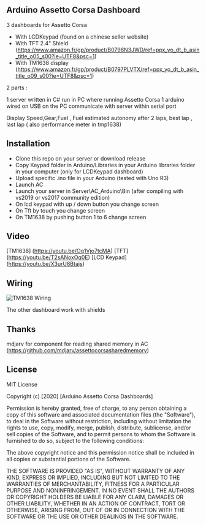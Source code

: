  

## Arduino Assetto Corsa Dashboard

  3 dashboards for Assetto Corsa

  - With LCDKeypad (found on a chinese seller website)
  - With TFT 2.4" Shield (https://www.amazon.fr/gp/product/B0798N3JWD/ref=ppx_yo_dt_b_asin_title_o05_s00?ie=UTF8&psc=1)
  - With TM1638 display (https://www.amazon.fr/gp/product/B0797PLVTX/ref=ppx_yo_dt_b_asin_title_o09_s00?ie=UTF8&psc=1)

  2 parts :

  1 server written in C# run in PC where running Assetto Corsa
  1 arduino wired on USB on the PC communicate with server within serial port 

  Display Speed,Gear,Fuel , Fuel estimated autonomy after 2 laps, best lap , last lap ( also performance meter in tmp1638)

## Installation

- Clone this repo on your server or download release
- Copy Keypad folder in Arduino/Libraries in your Arduino libraries folder in your computer (only for LCDKeypad dashboard)
- Upload specific .ino file in your Arduino (tested with Uno R3)
- Launch AC
- Launch your server in Server\AC_Arduino\Bin (after compiling with vs2019 or vs2017 community edition)
- On lcd keypad with up / down button you change screen
- On Tft by touch you change screen
- On TM1638 by pushing button 1 to 6 change screen
 
## Video

[TM1638] (https://youtu.be/Oq1Vjo7tcMA)
[TFT] (https://youtu.be/T2sANoxOq0E)
[LCD Keypad] (https://youtu.be/X3urU8Btajs)

## Wiring

![TM1638 Wiring](https://www.kletellier.ovh/dashboard/tm1638_bb.png) 

The other dashboard work with shields

## Thanks

mdjarv for component for reading shared memory in AC (https://github.com/mdjarv/assettocorsasharedmemory)
 
## License

MIT License

Copyright (c) [2020] [Arduino Assetto Corsa Dashboards]

Permission is hereby granted, free of charge, to any person obtaining a copy
of this software and associated documentation files (the "Software"), to deal
in the Software without restriction, including without limitation the rights
to use, copy, modify, merge, publish, distribute, sublicense, and/or sell
copies of the Software, and to permit persons to whom the Software is
furnished to do so, subject to the following conditions:

The above copyright notice and this permission notice shall be included in all
copies or substantial portions of the Software.

THE SOFTWARE IS PROVIDED "AS IS", WITHOUT WARRANTY OF ANY KIND, EXPRESS OR
IMPLIED, INCLUDING BUT NOT LIMITED TO THE WARRANTIES OF MERCHANTABILITY,
FITNESS FOR A PARTICULAR PURPOSE AND NONINFRINGEMENT. IN NO EVENT SHALL THE
AUTHORS OR COPYRIGHT HOLDERS BE LIABLE FOR ANY CLAIM, DAMAGES OR OTHER
LIABILITY, WHETHER IN AN ACTION OF CONTRACT, TORT OR OTHERWISE, ARISING FROM,
OUT OF OR IN CONNECTION WITH THE SOFTWARE OR THE USE OR OTHER DEALINGS IN THE
SOFTWARE.
 
